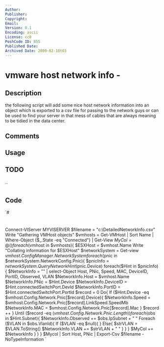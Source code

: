 ```yaml
---
Author: 
Publisher: 
Copyright: 
Email: 
Version: 0.1
Encoding: ascii
License: cc0
PoshCode ID: 855
Published Date: 
Archived Date: 2009-02-10t03
---
```


# vmware host network info - 

## Description

the following script will add some nice host network information into an object which is exported to a csv file for passing to the network guys or can be used to find your server in that mess of cables that are always meaning to be tidied in the data center.

## Comments



## Usage



## TODO



## 

``

## Code

`#
 #
 Connect-VIServer MYVISERVER
 $filename = "c:\DetailedNetworkInfo.csv"
 Write "Gathering VMHost objects"
 $vmhosts = Get-VMHost | Sort Name | Where-Object {$_.State -eq "Connected"} | Get-View
 $MyCol = @()
 foreach ($vmhost in $vmhosts){
  $ESXHost = $vmhost.Name
  Write "Collating information for $ESXHost"
  $networkSystem = Get-view $vmhost.ConfigManager.NetworkSystem
  foreach($pnic in $networkSystem.NetworkConfig.Pnic){
      $pnicInfo = $networkSystem.QueryNetworkHint($pnic.Device)
      foreach($Hint in $pnicInfo){
          $NetworkInfo = "" | select-Object Host, PNic, Speed, MAC, DeviceID, PortID, Observed, VLAN
          $NetworkInfo.Host = $vmhost.Name
          $NetworkInfo.PNic = $Hint.Device
          $NetworkInfo.DeviceID = $Hint.connectedSwitchPort.DevId
          $NetworkInfo.PortID = $Hint.connectedSwitchPort.PortId
          $record = 0
          Do{
              If ($Hint.Device -eq $vmhost.Config.Network.Pnic[$record].Device){
                  $NetworkInfo.Speed = $vmhost.Config.Network.Pnic[$record].LinkSpeed.SpeedMb
                  $NetworkInfo.MAC = $vmhost.Config.Network.Pnic[$record].Mac
              }
              $record ++
          }
          Until ($record -eq ($vmhost.Config.Network.Pnic.Length))
          foreach ($obs in $Hint.Subnet){
              $NetworkInfo.Observed += $obs.IpSubnet + " "
              Foreach ($VLAN in $obs.VlanId){
                  If ($VLAN -eq $null){
                  }
                  Else{
                      $strVLAN = $VLAN.ToString()
                      $NetworkInfo.VLAN += $strVLAN + " "
                  }
              }
          }
          $MyCol += $NetworkInfo
      }
  }
 }
 $Mycol | Sort Host, PNic | Export-Csv $filename -NoTypeInformation
`

